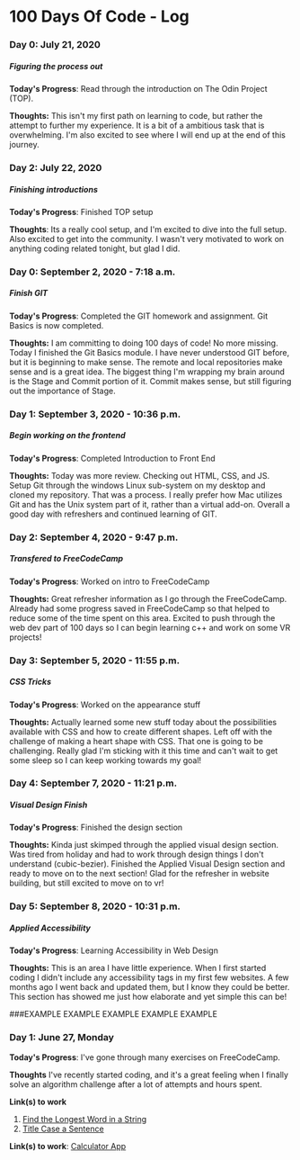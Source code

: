 # 100 Days Of Code - Log

### Day 0: July 21, 2020
##### Figuring the process out

**Today's Progress**: Read through the introduction on The Odin Project (TOP).

**Thoughts:** This isn't my first path on learning to code, but rather the attempt to further my experience.  It is a bit of a ambitious task that is overwhelming.  I'm also excited to see where I will end up at the end of this journey.


### Day 2: July 22, 2020
##### Finishing introductions

**Today's Progress**: Finished TOP setup

**Thoughts**: Its a really cool setup, and I'm excited to dive into the full setup.  Also excited to get into the community. I wasn't very motivated to work on anything coding related tonight, but glad I did.  


### Day 0: September 2, 2020 - 7:18 a.m.
##### Finish GIT

**Today's Progress**: Completed the GIT homework and assignment.  Git Basics is now completed.

**Thoughts:** I am committing to doing 100 days of code!  No more missing.  Today I finished the Git Basics module.  I have never understood GIT before, but it is beginning to make sense.  The remote and local repositories make sense and is a great idea.  The biggest thing I'm wrapping my brain around is the Stage and Commit portion of it.  Commit makes sense, but still figuring out the importance of Stage.  

### Day 1: September 3, 2020 - 10:36 p.m.
##### Begin working on the frontend

**Today's Progress**: Completed Introduction to Front End

**Thoughts:** Today was more review.  Checking out HTML, CSS, and JS.  Setup Git through the windows Linux sub-system on my desktop and cloned my repository.  That was a process.  I really prefer how Mac utilizes Git and has the Unix system part of it, rather than a virtual add-on.  Overall a good day with refreshers and continued learning of GIT.

### Day 2: September 4, 2020 - 9:47 p.m.
##### Transfered to FreeCodeCamp

**Today's Progress**: Worked on intro to FreeCodeCamp

**Thoughts:** Great refresher information as I go through the FreeCodeCamp. Already had some progress saved in FreeCodeCamp so that helped to reduce some of the time spent on this area.  Excited to push through the web dev part of 100 days so I can begin learning c++ and work on some VR projects!

### Day 3: September 5, 2020 - 11:55 p.m.
##### CSS Tricks

**Today's Progress**: Worked on the appearance stuff

**Thoughts:** Actually learned some new stuff today about the possibilities available with CSS and how to create different shapes.  Left off with the challenge of making a heart shape with CSS.  That one is going to be challenging.  Really glad I'm sticking with it this time and can't wait to get some sleep so I can keep working towards my goal!

### Day 4: September 7, 2020 - 11:21 p.m.
##### Visual Design Finish

**Today's Progress**: Finished the design section

**Thoughts:** Kinda just skimped through the applied visual design section.  Was tired from holiday and had to work through design things I don't understand (cubic-bezier).  Finished the Applied Visual Design section and ready to move on to the next section!  Glad for the refresher in website building, but still excited to move on to vr!

### Day 5: September 8, 2020 - 10:31 p.m.
##### Applied Accessibility

**Today's Progress**: Learning Accessibility in Web Design

**Thoughts:** This is an area I have little experience.  When I first started coding I didn't include any accessibility tags in my first few websites.  A few months ago I went back and updated them, but I know they could be better.  This section has showed me just how elaborate and yet simple this can be!




###EXAMPLE EXAMPLE EXAMPLE EXAMPLE EXAMPLE
### Day 1: June 27, Monday

**Today's Progress**: I've gone through many exercises on FreeCodeCamp.

**Thoughts** I've recently started coding, and it's a great feeling when I finally solve an algorithm challenge after a lot of attempts and hours spent.

**Link(s) to work**
1. [Find the Longest Word in a String](https://www.freecodecamp.com/challenges/find-the-longest-word-in-a-string)
2. [Title Case a Sentence](https://www.freecodecamp.com/challenges/title-case-a-sentence)

**Link(s) to work**: [Calculator App](http://www.example.com)
